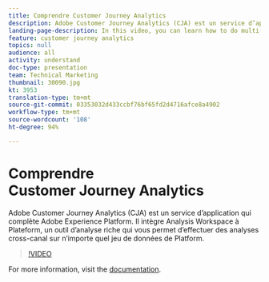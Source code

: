 ```yaml
---
title: Comprendre Customer Journey Analytics
description: Adobe Customer Journey Analytics (CJA) est un service d’application qui complète Adobe Experience Platform. Il intègre Analysis Workspace à Plateform, un outil d’analyse riche qui vous permet d’effectuer des analyses cross-canal sur n’importe quel jeu de données de Platform.
landing-page-description: In this video, you can learn how to do multi-channel analysis on any of your Platform data sets.
feature: customer journey analytics
topics: null
audience: all
activity: understand
doc-type: presentation
team: Technical Marketing
thumbnail: 30090.jpg
kt: 3953
translation-type: tm+mt
source-git-commit: 03353032d433ccbf76bf65fd2d4716afce8a4902
workflow-type: tm+mt
source-wordcount: '108'
ht-degree: 94%

---
```



# Comprendre Customer Journey Analytics

Adobe Customer Journey Analytics (CJA) est un service d’application qui complète Adobe Experience Platform. Il intègre Analysis Workspace à Plateform, un outil d’analyse riche qui vous permet d’effectuer des analyses cross-canal sur n’importe quel jeu de données de Platform.

>[!VIDEO](https://video.tv.adobe.com/v/30090/?quality=12&enable10seconds=on&speedcontrol=on)

For more information, visit the [documentation](https://docs.adobe.com/content/help/fr-FR/analytics-platform/using/cja-landing.html).
